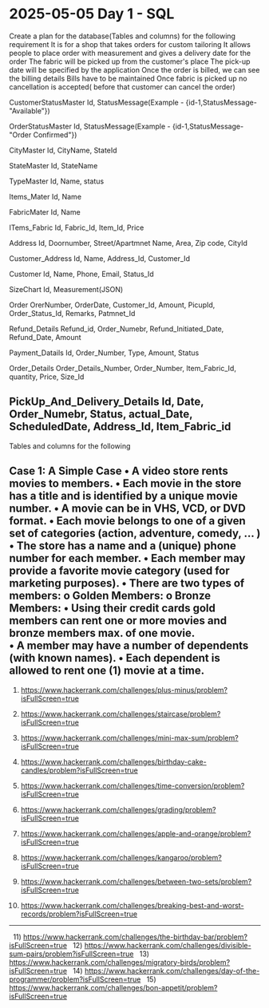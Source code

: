 # 2025-05-05     Day 1 - SQL

Create a plan for the database(Tables and columns) for the following requirement
It is for a shop that takes orders for custom tailoring
It allows people to place order with measurement and gives a delivery date for the order
The fabric will be picked up from the customer's place
The pick-up date will be specified by the application
Once the order is billed, we can see the billing details
Bills have to be maintained
Once fabric is picked up no cancellation is accepted( before that customer can cancel the order)

CustomerStatusMaster
 Id, StatusMessage(Example - {id-1,StatusMessage-"Available"})

OrderStatusMaster
 Id, StatusMessage(Example - {id-1,StatusMessage-"Order Confirmed"})

 
CityMaster
 Id, CityName, StateId

StateMaster
 Id, StateName

TypeMaster
 Id, Name, status

Items_Mater
 Id, Name

FabricMater
  Id, Name

ITems_Fabric
  Id, Fabric_Id, Item_Id, Price

Address
  Id, Doornumber, Street/Apartmnet Name, Area, Zip code, CityId

Customer_Address
  Id, Name, Address_Id, Customer_Id
 
Customer
 Id, Name, Phone, Email,  Status_Id 


SizeChart
 Id, Measurement(JSON)

Order
 OrerNumber, OrderDate, Customer_Id,  Amount, PicupId, Order_Status_Id, Remarks, Patmnet_Id

Refund_Details
 Refund_id, Order_Numebr, Refund_Initiated_Date, Refund_Date, Amount 

Payment_Datails
  Id, Order_Number, Type, Amount, Status

Order_Details
  Order_Details_Number, Order_Number, Item_Fabric_Id, quantity, Price,  Size_Id

PickUp_And_Delivery_Details
  Id, Date, Order_Numebr, Status, actual_Date, ScheduledDate, Address_Id, Item_Fabric_id
---------------------------------------------------------------------------------------------------------
 
Tables and columns for the following

Case 1: A Simple Case
•	A video store rents movies to members.
•	Each movie in the store has a title and is identified by a unique movie number.
•	A movie can be in VHS, VCD, or DVD format.
•	Each movie belongs to one of a given set of categories (action, adventure, comedy, ... )
•	The store has a name and a (unique) phone number for each member.
•	Each member may provide a favorite movie category (used for marketing purposes).
•	There are two types of members: 
	o	Golden Members:
	o	Bronze Members:
•	Using  their credit cards gold members can rent one or more movies and bronze members max. of one movie.  
•	A member may have a number of dependents (with known names).
•	Each dependent is allowed to rent one (1) movie at a time.
---------------------------------------------------------------------------------------------------------------------
1) https://www.hackerrank.com/challenges/plus-minus/problem?isFullScreen=true

2) https://www.hackerrank.com/challenges/staircase/problem?isFullScreen=true
 
3) https://www.hackerrank.com/challenges/mini-max-sum/problem?isFullScreen=true
 
4) https://www.hackerrank.com/challenges/birthday-cake-candles/problem?isFullScreen=true
 
5) https://www.hackerrank.com/challenges/time-conversion/problem?isFullScreen=true
 
6) https://www.hackerrank.com/challenges/grading/problem?isFullScreen=true
 
7) https://www.hackerrank.com/challenges/apple-and-orange/problem?isFullScreen=true
 
8) https://www.hackerrank.com/challenges/kangaroo/problem?isFullScreen=true
 
9) https://www.hackerrank.com/challenges/between-two-sets/problem?isFullScreen=true
 
10) https://www.hackerrank.com/challenges/breaking-best-and-worst-records/problem?isFullScreen=true

---------------------------------------------------
 
11) https://www.hackerrank.com/challenges/the-birthday-bar/problem?isFullScreen=true
 
12) https://www.hackerrank.com/challenges/divisible-sum-pairs/problem?isFullScreen=true
 
13) https://www.hackerrank.com/challenges/migratory-birds/problem?isFullScreen=true
 
14) https://www.hackerrank.com/challenges/day-of-the-programmer/problem?isFullScreen=true
 
15) https://www.hackerrank.com/challenges/bon-appetit/problem?isFullScreen=true
